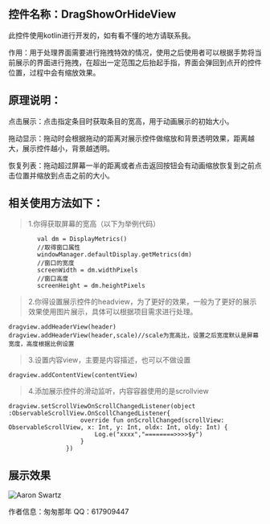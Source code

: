 控件名称：DragShowOrHideView
---
此控件使用kotlin进行开发的，如有看不懂的地方请联系我。

作用：用于处理界面需要进行拖拽特效的情况，使用之后使用者可以根据手势将当前展示的界面进行拖拽，在超出一定范围之后抬起手指，界面会弹回到点开的控件位置，过程中会有缩放效果。

原理说明：
---
点击展示：点击指定条目时获取条目的宽高，用于动画展示的初始大小。

拖动显示：拖动时会根据拖动的距离对展示控件做缩放和背景透明效果，距离越大，展示控件越小，背景越透明。

恢复列表：拖动超过屏幕一半的距离或者点击返回按钮会有动画缩放恢复到之前点击位置并缩放到点击之前的大小。

相关使用方法如下：
---
 >1.你得获取屏幕的宽高（以下为举例代码）

            val dm = DisplayMetrics()
            //取得窗口属性
            windowManager.defaultDisplay.getMetrics(dm)
            //窗口的宽度
            screenWidth = dm.widthPixels
            //窗口高度
            screenHeight = dm.heightPixels

  >2.你得设置展示控件的headview，为了更好的效果，一般为了更好的展示效果使用图片展示，具体可以根据项目需求进行处理。

    dragview.addHeaderView(header)
    dragview.addHeaderView(header,scale)//scale为宽高比，设置之后宽度默认是屏幕宽度，高度根据比例设置

  >3.设置内容view，主要是内容描述，也可以不做设置

    dragview.addContentView(contentView)

  >4.添加展示控件的滑动监听，内容容器使用的是scrollview

    dragview.setScrollViewOnScrollChangedListener(object :ObservableScrollView.OnScollChangedListener{
                        override fun onScrollChanged(scrollView: ObservableScrollView, x: Int, y: Int, oldx: Int, oldy: Int) {
                            Log.e("xxxx","========>>>>$y")
                        }
                    })



展示效果
----
![Aaron Swartz]()










作者信息：匆匆那年
QQ：617909447
